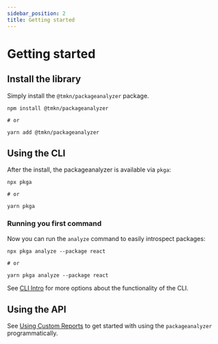 ```yaml
---
sidebar_position: 2
title: Getting started
---
```


# Getting started

## Install the library
Simply install the `@tmkn/packageanalyzer` package.
```shell
npm install @tmkn/packageanalyzer

# or

yarn add @tmkn/packageanalyzer
```

## Using the CLI
After the install, the packageanalyzer is available via `pkga`:
```shell
npx pkga

# or

yarn pkga
```

### Running you first command
Now you can run the `analyze` command to easily introspect packages:
```shell
npx pkga analyze --package react

# or

yarn pkga analyze --package react
```

See [CLI Intro](./cli/intro.md) for more options about the functionality of the CLI.

## Using the API
See [Using Custom Reports](./guides/custom.reports.md) to get started with using the `packageanalyzer` programmatically.